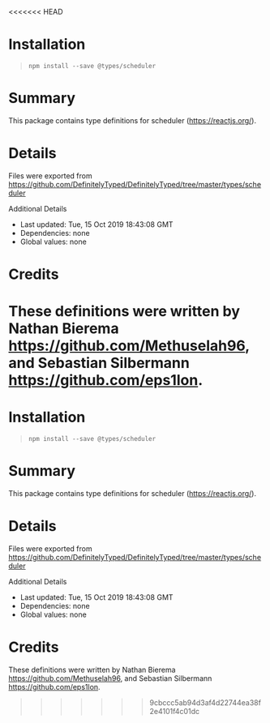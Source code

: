 <<<<<<< HEAD
# Installation
> `npm install --save @types/scheduler`

# Summary
This package contains type definitions for scheduler (https://reactjs.org/).

# Details
Files were exported from https://github.com/DefinitelyTyped/DefinitelyTyped/tree/master/types/scheduler

Additional Details
 * Last updated: Tue, 15 Oct 2019 18:43:08 GMT
 * Dependencies: none
 * Global values: none

# Credits
These definitions were written by Nathan Bierema <https://github.com/Methuselah96>, and Sebastian Silbermann <https://github.com/eps1lon>.
=======
# Installation
> `npm install --save @types/scheduler`

# Summary
This package contains type definitions for scheduler (https://reactjs.org/).

# Details
Files were exported from https://github.com/DefinitelyTyped/DefinitelyTyped/tree/master/types/scheduler

Additional Details
 * Last updated: Tue, 15 Oct 2019 18:43:08 GMT
 * Dependencies: none
 * Global values: none

# Credits
These definitions were written by Nathan Bierema <https://github.com/Methuselah96>, and Sebastian Silbermann <https://github.com/eps1lon>.
>>>>>>> 9cbccc5ab94d3af4d22744ea38f2e4101f4c01dc
